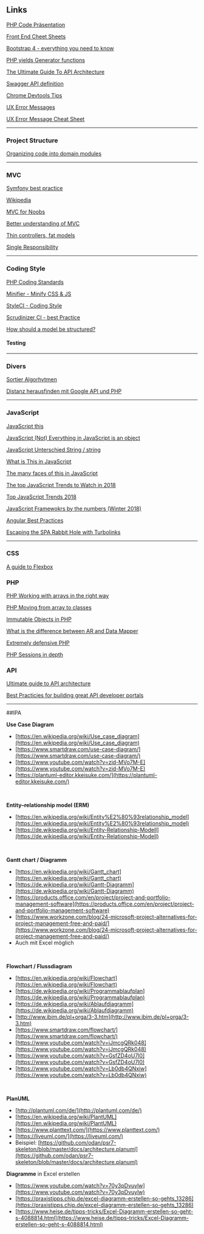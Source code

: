 ## Links
[PHP Code Präsentation](https://speakerdeck.com/gbprod/stupid)


[Front End Cheet Sheets](https://medium.freecodecamp.org/modern-frontend-hacking-cheatsheets-df9c2566c72a)


[Bootstrap 4 - everything you need to know](https://medium.freecodecamp.org/bootstrap-4-everything-you-need-to-know-c750991f6784)


[PHP yields Generator functions](https://codeburst.io/use-memory-gently-with-yield-in-php-7e62e2480b8d)


[The Ultimate Guide To API Architecture](https://da-14.com/blog/ultimate-guide-api-architecture-rest-soap-or-graphql)


[Swagger API definition](https://entwickler.de/online/web/swagger-api-definition-579833335.html)


[Chrome Devtools Tips](https://flaviocopes.com/chrome-devtools-tips/)


[UX Error Messages](https://thestyleofelements.org/the-art-of-the-error-message-9f878d0bff80)


[UX Error Message Cheat Sheet](https://drive.google.com/file/d/0B6f9wHapAofKRFdvU3BUbVZjckU/view)


----
### Project Structure
[Organizing code into domain modules](http://mnapoli.fr/organizing-code-into-domain-modules/)


----
### MVC
[Symfony best practice](http://symfony.com/doc/current/best_practices/controllers.html)


[Wikipedia](https://en.wikipedia.org/wiki/Model%E2%80%93view%E2%80%93controller)


[MVC for Noobs](https://code.tutsplus.com/tutorials/mvc-for-noobs--net-10488)


[Better understanding of MVC](https://www.bennadel.com/blog/2379-a-better-understanding-of-mvc-model-view-controller-thanks-to-steven-neiland.htm)


[Thin controllers, fat models](http://de.slideshare.net/damiansromek/thin-controllers-fat-models-proper-code-structure-for-mvc)


[Single Responsibility](https://de.wikipedia.org/wiki/Single-Responsibility-Prinzip)



----

### Coding Style
[PHP Coding Standards](http://www.php-fig.org/)


[ Minifier - Minify CSS & JS](http://www.minifier.org/)


[StyleCI - Coding Style](https://styleci.io/)


[Scrudinizer CI - best Practice](https://scrutinizer-ci.com/)


[How should a model be structured?](https://stackoverflow.com/questions/5863870/how-should-a-model-be-structured-in-mvc/5864000#5864000)


#### Testing
[](http://blog.codepipes.com/testing/software-testing-antipatterns.html)


----

### Divers
[Sortier Algorhytmen](https://www.toptal.com/developers/sorting-algorithms)


[Distanz herausfinden mit Google API und PHP](https://www.myprogrammingtutorials.com/find-distance-between-two-addresses-google-api-php.html)

----

### JavaScript
[JavaScript this](https://codeburst.io/javascript-the-keyword-this-for-beginners-fb5238d99f85)


[JavaScript (Not) Everything in JavaScript is an object](http://blog.brew.com.hk/not-everything-in-javascript-is-an-object/#summary)


[JavaScript Unterschied String / string](https://developer.mozilla.org/de/docs/Web/JavaScript/Reference/Global_Objects/String#Distinction_between_string_primitives_and_String_objects)


[What is This in JavaScript](https://developer.telerik.com/topics/web-development/what-is-this-in-javascript/)


[The many faces of this in JavaScript](https://blog.pragmatists.com/the-many-faces-of-this-in-javascript-5f8be40df52e)


[The top JavaScript Trends to Watch in 2018](https://hackernoon.com/the-top-javascript-trends-to-watch-in-2018-a8437dd94425)


[Top JavaScript Trends 2018](https://x-team.com/blog/top-javascript-trends-2018/)


[JavaScript Framewokrs by the numbers (Winter 2018)](https://javascriptreport.com/javascript-frameworks-by-the-numbers-winter-2018/)


[Angular Best Practices](https://medium.com/@tomastrajan/6-best-practices-pro-tips-for-angular-cli-better-developer-experience-7b328bc9db81)


[Escaping the SPA Rabbit Hole with Turbolinks](https://medium.com/@jmanrubia/escaping-the-spa-rabbit-hole-with-turbolinks-903f942bf52c)


----

### CSS
[A guide to Flexbox](https://css-tricks.com/snippets/css/a-guide-to-flexbox/)
### PHP
[PHP Working with arrays in the right way](https://code.tutsplus.com/tutorials/working-with-php-arrays-in-the-right-way--cms-28606)


[PHP Moving from array to classes](https://www.exakat.io/moving-from-array-to-class/)


[Immutable Objects in PHP](https://blog.joefallon.net/2015/08/immutable-objects-in-php/)


[What is the difference between AR and Data Mapper](http://culttt.com/2014/06/18/whats-difference-active-record-data-mapper/)


[Extremely defensive PHP](https://ocramius.github.io/extremely-defensive-php/#/)


[PHP Sessions in depth](https://www.phparch.com/2018/01/php-sessions-in-depth/)


### API
[Ultimate guide to API architecture](https://da-14.com/blog/ultimate-guide-api-architecture-rest-soap-or-graphql)


[Best Practicies for building great API developer portals](https://hashnode.com/post/best-practices-for-building-great-api-developer-portals-cjg1q96ow00uilws2hyoku3wm)


---

##IPA

**Use Case Diagram**
- [https://en.wikipedia.org/wiki/Use_case_diagram](https://en.wikipedia.org/wiki/Use_case_diagram)
- [https://www.smartdraw.com/use-case-diagram/](https://www.smartdraw.com/use-case-diagram/)
- [https://www.youtube.com/watch?v=zid-MVo7M-E](https://www.youtube.com/watch?v=zid-MVo7M-E)
- [https://plantuml-editor.kkeisuke.com/](https://plantuml-editor.kkeisuke.com/)

 

**Entity–relationship model (ERM)**
- [https://en.wikipedia.org/wiki/Entity%E2%80%93relationship_model](https://en.wikipedia.org/wiki/Entity%E2%80%93relationship_model)
- [https://de.wikipedia.org/wiki/Entity-Relationship-Modell](https://de.wikipedia.org/wiki/Entity-Relationship-Modell)

 

**Gantt chart / Diagramm**
- [https://en.wikipedia.org/wiki/Gantt_chart](https://en.wikipedia.org/wiki/Gantt_chart)
- [https://de.wikipedia.org/wiki/Gantt-Diagramm](https://de.wikipedia.org/wiki/Gantt-Diagramm)
- [https://products.office.com/en/project/project-and-portfolio-management-software](https://products.office.com/en/project/project-and-portfolio-management-software)
- [https://www.workzone.com/blog/24-microsoft-project-alternatives-for-project-management-free-and-paid/](https://www.workzone.com/blog/24-microsoft-project-alternatives-for-project-management-free-and-paid/)
- Auch mit Excel möglich

 

**Flowchart / Flussdiagram**
- [https://en.wikipedia.org/wiki/Flowchart](https://en.wikipedia.org/wiki/Flowchart)
- [https://de.wikipedia.org/wiki/Programmablaufplan](https://de.wikipedia.org/wiki/Programmablaufplan)
- [https://de.wikipedia.org/wiki/Ablaufdiagramm](https://de.wikipedia.org/wiki/Ablaufdiagramm)
- [http://www.ibim.de/pl+orga/3-3.htm](http://www.ibim.de/pl+orga/3-3.htm)
- [https://www.smartdraw.com/flowchart/](https://www.smartdraw.com/flowchart/)
- [https://www.youtube.com/watch?v=iJmcgQRk048](https://www.youtube.com/watch?v=iJmcgQRk048)
- [https://www.youtube.com/watch?v=GsfZD4oU7l0](https://www.youtube.com/watch?v=GsfZD4oU7l0)
- [https://www.youtube.com/watch?v=Lb0db4QNxiw](https://www.youtube.com/watch?v=Lb0db4QNxiw)

 

**PlanUML**
- [http://plantuml.com/de/](http://plantuml.com/de/)
- [https://en.wikipedia.org/wiki/PlantUML](https://en.wikipedia.org/wiki/PlantUML)
- [https://www.planttext.com/](https://www.planttext.com/)
- [https://liveuml.com/](https://liveuml.com/)
- Beispiel: [https://github.com/odan/psr7-skeleton/blob/master/docs/architecture.planuml](https://github.com/odan/psr7-skeleton/blob/master/docs/architecture.planuml)

**Diagramme** in Excel erstellen
- [https://www.youtube.com/watch?v=70y3pDvuylw](https://www.youtube.com/watch?v=70y3pDvuylw)
- [https://praxistipps.chip.de/excel-diagramm-erstellen-so-gehts_13286](https://praxistipps.chip.de/excel-diagramm-erstellen-so-gehts_13286)
- [https://www.heise.de/tipps-tricks/Excel-Diagramm-erstellen-so-geht-s-4088814.html](https://www.heise.de/tipps-tricks/Excel-Diagramm-erstellen-so-geht-s-4088814.html)
